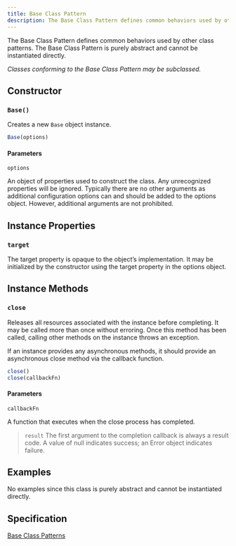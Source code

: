 ```yaml
---
title: Base Class Pattern
description: The Base Class Pattern defines common behaviors used by other class patterns. The Base Class Pattern is purely abstract and cannot be instantiated directly.
---
```


The Base Class Pattern defines common behaviors used by other class patterns. The Base Class Pattern is purely abstract and cannot be instantiated directly.

_Classes conforming to the Base Class Pattern may be subclassed._

## Constructor

### `Base()`
Creates a new `Base` object instance.

```js
Base(options)
```

#### Parameters

`options`

An object of properties used to construct the class. Any unrecognized properties will be ignored. Typically there are no other arguments as additional configuration options can and should be added to the options object. However, additional arguments are not prohibited.

## Instance Properties

### `target`

The target property is opaque to the object’s implementation. It may be initialized by the constructor using the target property in the options object.

## Instance Methods

### `close`

Releases all resources associated with the instance before completing. It may be called more than once without erroring. Once this method has been called, calling other methods on the instance throws an exception.

If an instance provides any asynchronous methods, it should provide an asynchronous close method via the callback function.

```js
close()
close(callbackFn)
```

#### Parameters

`callbackFn`

A function that executes when the close process has completed.

> `result`
>   The first argument to the completion callback is always a result code. A value of null indicates success; an Error object indicates failure.

## Examples

No examples since this class is purely abstract and cannot be instantiated directly.

## Specification

[Base Class Patterns](https://419.ecma-international.org/#-8-base-class-pattern)
